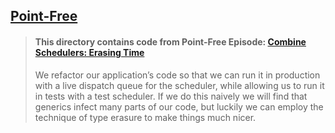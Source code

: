 ## [Point-Free](https://www.pointfree.co)

> #### This directory contains code from Point-Free Episode: [Combine Schedulers: Erasing Time](https://www.pointfree.co/episodes/ep106-combine-schedulers-erasing-time)
>
> We refactor our application’s code so that we can run it in production with a live dispatch queue for the scheduler, while allowing us to run it in tests with a test scheduler. If we do this naively we will find that generics infect many parts of our code, but luckily we can employ the technique of type erasure to make things much nicer.
